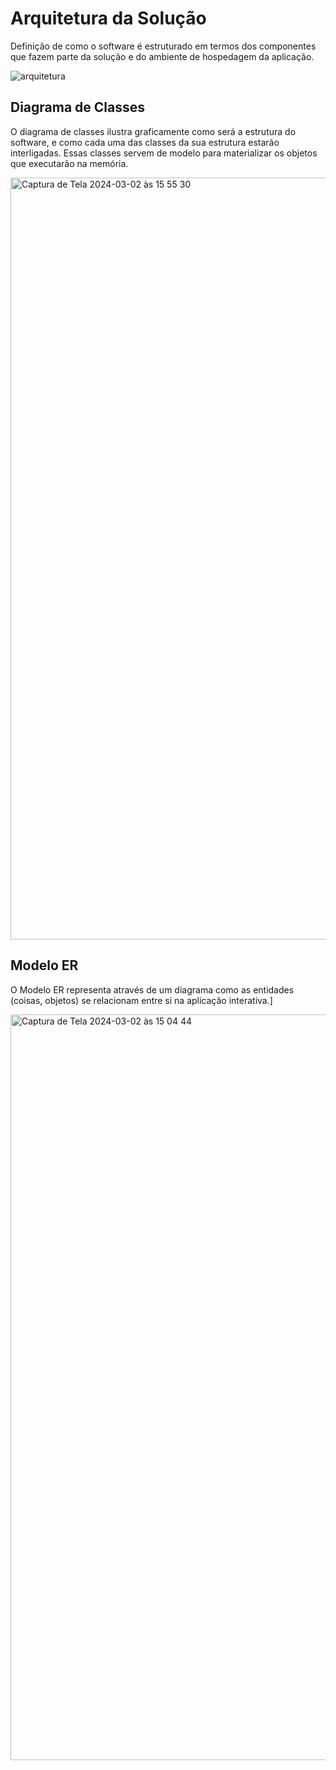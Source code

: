 # Arquitetura da Solução

Definição de como o software é estruturado em termos dos componentes que fazem parte da solução e do ambiente de hospedagem da aplicação.

![arquitetura](https://github.com/ICEI-PUC-Minas-PMV-ADS/pmv-ads-2024-1-e4-proj-infra-t1-pmv-ads-2024-1-e4-projgym/assets/91505442/ac9fa505-255a-42ed-b88e-36261eae6fbc)


## Diagrama de Classes

O diagrama de classes ilustra graficamente como será a estrutura do software, e como cada uma das classes da sua estrutura estarão interligadas. Essas classes servem de modelo para materializar os objetos que executarão na memória.

<img width="1219" alt="Captura de Tela 2024-03-02 às 15 55 30" src="https://github.com/ICEI-PUC-Minas-PMV-ADS/pmv-ads-2024-1-e4-proj-infra-t1-pmv-ads-2024-1-e4-projgym/assets/91505442/00f5d5dd-4e49-4191-82dc-2b273534dcd2">



## Modelo ER

O Modelo ER representa através de um diagrama como as entidades (coisas, objetos) se relacionam entre si na aplicação interativa.]

<img width="1193" alt="Captura de Tela 2024-03-02 às 15 04 44" src="https://github.com/ICEI-PUC-Minas-PMV-ADS/pmv-ads-2024-1-e4-proj-infra-t1-pmv-ads-2024-1-e4-projgym/assets/91505442/c55b525c-faa7-4723-bcd8-0d3fd247f556">




